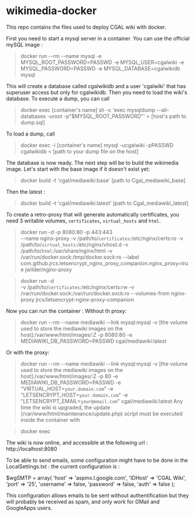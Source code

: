 # wikimedia-docker
This repo contains the files used to deploy CGAL wiki with docker.

First you need to start a mysql server in a container. You can use the official mySQL image :
 
> docker run --rm --name mysql -e MYSQL_ROOT_PASSWORD=PASSWD -e MYSQL_USER=cgalwiki -e MYSQL_PASSWORD=PASSWD -e MYSQL_DATABASE=cgalwikidb mysql
 
 This will create a database called cgalwikidb and a user 'cgalwiki' that has superuser access but only for cgalwikidb.
 Then you need to load the wiki's database.
To execute a dump, you can call 

 > docker exec [container's name] sh -c 'exec mysqldump --all-databases -uroot -p"$MYSQL_ROOT_PASSWORD"' > [host's path to dump.sql] 

To load a dump, call

 > docker exec -i [container's name] mysql -ucgalwiki -pPASSWD cgalwikidb < [path to your dump file on the host]

The database is now ready. 
The next step will be to build the wikimedia image. 
Let's start with the base image if it doesn't exist yet:
> docker build -t 'cgal/mediawiki:base' [path to Cgal_mediawiki_base]

Then the latest :

> docker build -t 'cgal/mediawiki:latest' [path to Cgal_mediawiki_latest]

To create a retro-proxy that will generate automatically certificates, you need 3 writable volumes, `certificates`, `virtual_hosts` and `html`.

> docker run -d -p 8080:80 -p 443:443 \
    --name nginx-proxy -v /path/to/`certificates`:/etc/nginx/certs:ro -v /path/to/`virtual_hosts`:/etc/nginx/vhost.d -v /path/to/`html`:/usr/share/nginx/html -v /var/run/docker.sock:/tmp/docker.sock:ro --label com.github.jrcs.letsencrypt_nginx_proxy_companion.nginx_proxy=true jwilder/nginx-proxy

> docker run -d \
    -v /path/to/`certificates`:/etc/nginx/certs:rw -v /var/run/docker.sock:/var/run/docker.sock:ro --volumes-from nginx-proxy jrcs/letsencrypt-nginx-proxy-companion


Now you can run the container :
Without th proxy:

> docker run --rm --name mediawiki --link mysql:mysql -v [the volume used to store the mediawiki images on the host]:/var/www/html/images/:Z -p 8080:80 -e MEDIAWIKI_DB_PASSWORD=PASSWD cgal/mediawiki:latest

Or with the proxy:

> docker run --rm --name mediawiki --link mysql:mysql -v [the volume used to store the mediawiki images on the host]:/var/www/html/images/:Z -p 80 -e MEDIAWIKI_DB_PASSWORD=PASSWD -e "VIRTUAL_HOST=`your.domain.com`" -e "LETSENCRYPT_HOST=`your.domain.com`" -e "LETSENCRYPT_EMAIL=`your@email.com`" cgal/mediawiki:latest
Any time the wiki is upgraded, the update (/var/www/html/maintenance/update.php) script must be executed inside the container with 

>docker exec

The wiki is now online, and accessible at the following url : 
http://localhost:8080

To be able to send emails, some configuration might have to be done in the LocalSettings.txt : 
the current configuration is : 

$wgSMTP = array(
        'host' => 'aspmx.l.google.com',
        'IDHost' => 'CGAL Wiki',
        'port' => '25',
        'username' => false,
        'password' => false,
        'auth' => false
); 

This configuration allows emails to be sent without authentification but they will probably be received as spam, and only work for GMail and GoogleApps users. 
